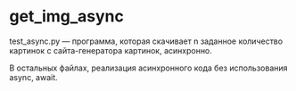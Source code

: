 # get_img_async

test_async.py — программа, которая скачивает n заданное количество картинок с сайта-генератора картинок, асинхронно.

В остальных файлах, реализация асинхронного кода без использования async, await.
